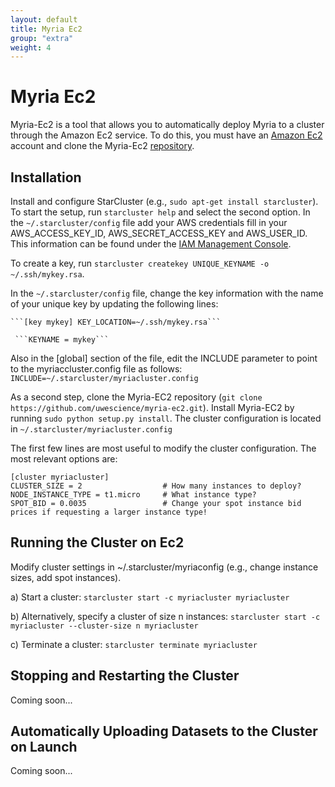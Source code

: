 ```yaml
---
layout: default
title: Myria Ec2
group: "extra"
weight: 4
---
```


# Myria Ec2

Myria-Ec2 is a tool that allows you to automatically deploy Myria to a cluster through the Amazon Ec2 service. To do this, you must have an [Amazon Ec2](http://aws.amazon.com/ec2/) account and clone the Myria-Ec2 [repository](https://github.com/uwescience/myria-ec2).

## Installation
Install and configure StarCluster (e.g., `sudo apt-get install starcluster`). To start the setup, run ```starcluster help``` and select the second option.  In the ```~/.starcluster/config``` file add your AWS credentials fill in your AWS_ACCESS_KEY_ID, AWS_SECRET_ACCESS_KEY and AWS_USER_ID. This information can be found under the [IAM Management Console](http://aws.amazon.com/iam/). 

To create a key, run ```starcluster createkey UNIQUE_KEYNAME -o ~/.ssh/mykey.rsa```. 

In the ```~/.starcluster/config``` file, change the key information with the name of your unique key by updating the following lines:

	```[key mykey] KEY_LOCATION=~/.ssh/mykey.rsa```
	   
	 ```KEYNAME = mykey```

Also in the [global] section of the file, edit the INCLUDE parameter to point to the myriaccluster.config file as follows: ```INCLUDE=~/.starcluster/myriacluster.config```

As a second step, clone the Myria-EC2 repository (`git clone https://github.com/uwescience/myria-ec2.git`). Install Myria-EC2 by running `sudo python setup.py install`. The cluster configuration is located in ```~/.starcluster/myriacluster.config```

The first few lines are most useful to modify the cluster configuration.  The most relevant options are:

```
[cluster myriacluster]
CLUSTER_SIZE = 2                  # How many instances to deploy?
NODE_INSTANCE_TYPE = t1.micro     # What instance type?
SPOT_BID = 0.0035                 # Change your spot instance bid prices if requesting a larger instance type!
``` 

## Running the Cluster on Ec2
Modify cluster settings in ~/.starcluster/myriaconfig (e.g., change instance sizes, add spot instances).

  a) Start a cluster:
       ```starcluster start -c myriacluster myriacluster```

  b) Alternatively, specify a cluster of size n instances:
       ```starcluster start -c myriacluster --cluster-size n myriacluster```

  c) Terminate a cluster:
       ```starcluster terminate myriacluster```


## Stopping and Restarting the Cluster
Coming soon...

## Automatically Uploading Datasets to the Cluster on Launch
Coming soon...

